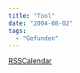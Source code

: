 ```yaml
---
title: "Tool"
date: "2004-08-02"
tags:
  - "Gefunden"
---
```


[RSSCalendar](http://www.rsscalendar.com/rss/)
